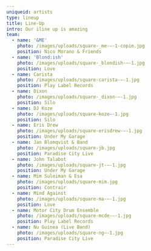 ```yaml
---
uniqueid: artists
type: lineup
title: Line-Up
intro: Our iline up is amazing
team:
  - name: '&ME'
    photo: /images/uploads/square-_me-–-1-copie.jpg
    position: Nico Morano & Friends
  - name: 'Blond:ish'
    photo: /images/uploads/square-_blondish-–-1.jpg
    position: Love
  - name: Carista
    photo: /images/uploads/square-carista-–-1.jpg
    position: Play Label Records
  - name: Dixon
    photo: /images/uploads/square-_dixon-–-1.jpg
    position: Silo
  - name: DJ Koze
    photo: /images/uploads/square-koze–-1.jpg
    position: Silo
  - name: Eris Drew
    photo: /images/uploads/square-erisdrew-–-1.jpg
    position: Under My Garage
  - name: Jan Blomqvist & Band
    photo: /images/uploads/square-jb.jpg
    position: Paradise City Live
  - name: John Talabot
    photo: /images/uploads/square-jt-–-1.jpg
    position: Under My Garage
  - name: Mim Suleiman & Esa
    photo: /images/uploads/square-mim.jpg
    position: Contrair
  - name: Mind Against
    photo: /images/uploads/square-ma-–-1.jpg
    position: Love
  - name: Motor City Drum Ensemble
    photo: /images/uploads/square-mcde-–-1.jpg
    position: Play Label Records
  - name: Nu Guinea (Live Band)
    photo: /images/uploads/square-ng–-1.jpg
    position: Paradise City Live
---
```


